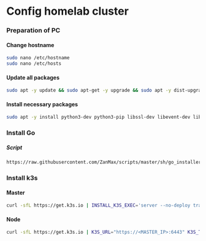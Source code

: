 # Config homelab cluster

### Preparation of PC

#### Change hostname

```bash
sudo nano /etc/hostname
sudo nano /etc/hosts
```
#### Update all packages

```bash
sudo apt -y update && sudo apt-get -y upgrade && sudo apt -y dist-upgrade && sudo apt -y full-upgrade
```

#### Install necessary packages

```bash
sudo apt -y install python3-dev python3-pip libssl-dev libevent-dev libpq-dev libxml2-dev libxslt1-dev libldap2-dev libsasl2-dev libffi-dev python3-virtualenv python3-pip build-essential libmysqlclient-dev git zip wget curl ntp nfs-common cron systemd-timesyncd
```

### Install Go
##### Script

```bash
https://raw.githubusercontent.com/ZanMax/scripts/master/sh/go_installer.sh
```

### Install k3s

#### Master

```bash
curl -sfL https://get.k3s.io | INSTALL_K3S_EXEC='server --no-deploy traefik' sh -
```


#### Node

```bash
curl -sfL https://get.k3s.io | K3S_URL="https://<MASTER_IP>:6443" K3S_TOKEN="<token>::server:91b275d5aa678d3298ed43fa39089d2f" sh -
```
